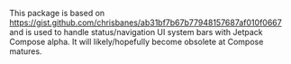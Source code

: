 This package is based on https://gist.github.com/chrisbanes/ab31bf7b67b77948157687af010f0667
and is used to handle status/navigation UI system bars with Jetpack Compose alpha. It will
likely/hopefully become obsolete at Compose matures.

